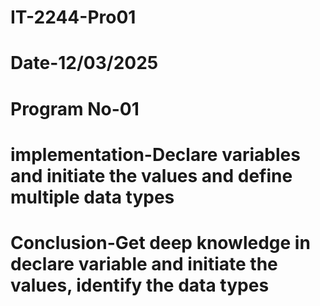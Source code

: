 # IT-2244-Pro01
# Date-12/03/2025
# Program No-01
# implementation-Declare variables and initiate the values and define multiple data types
# Conclusion-Get deep knowledge in declare variable and initiate the values, identify the data types


